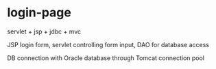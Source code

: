 # login-page
servlet + jsp + jdbc + mvc

JSP login form, servlet controlling form input, DAO for database access

DB connection with Oracle database through Tomcat connection pool
